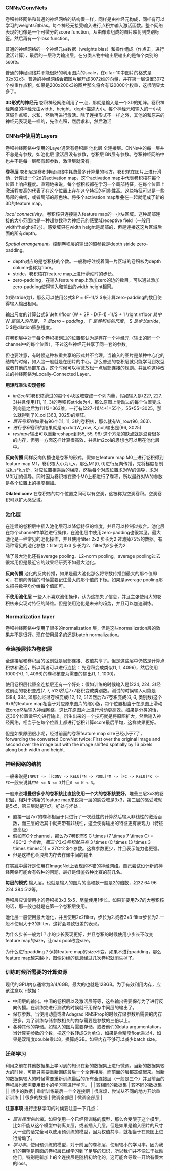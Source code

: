 ### CNNs/ConvNets
卷积神经网络和普通的神经网络的结构很一样，同样是由神经元构成，同样有可以学习的weights和bias。每个神经元接受输入进行点积并输入激活函数。整个网络表现的也像是一个可微分的score function，从由像素组成的图片映射到类别标签。然后再有一个loss function。

普通的神经网络的一个神经元由数据（weights bias）和操作组成（作点击，进行激活计算），最后的一层称为输出层，在分类人物中输出层输出的是每个类别的score。

普通的神经网络并不能很好的利用图片的scale，在cifar-10中图片的格式是32x32x3。普通的神经网络会把图片展开成3072维的向量，并在第一层设置3072个权重作点积。如果是200x200x3的图片那么将会有120000个权重，这很明显太多了。

**3D形式的神经元**
卷积神经网络利用了一点，那就是输入是一个3D的矩阵。卷积神经网络的神经元由width、height、depth描述大小。每个神经元和输入的一小块区域作点积，求和，然后再进行激活。除了连接形式不一样之外，其他的和原来的神经元表现是一样的，先作点积，然后求和，然后激活

### CNNs中使用的Layers
卷积神经网络中使用的Layer通常有卷积层 池化层 全连接层。CNNs中的每一层并不总是有参数，如池化层 激活层没有参数，卷积层 BN层有参数。卷积神经网络中也并不是每一层都有超参数，激活层就没有。

**卷积层**
卷积层是卷积神经网络中耗费最多计算量的地方。卷积核在图片上进行滑动，计算出一个2d的activation map，这个activation map中代表卷积核在每个位置上响应程度。直观地来说，每个卷积核都在学习一个局部特征，在每个位置上激活程度高的代表了在这个位置上存在这个特征的可能性高。这些特征可以是一些局部的曲线，或者局部的颜色块。将多个activation map堆叠在一起就组成了新的3D的feature map。

*local connectivity*。卷积核只连接输入feature map的一小块区域。这种局部连接的大小范围也是一种超参数称为神经元的感受域receptive field（一般用width*height描述）。感受域只在width height是局部的，但是连接这这片区域后面的所有depth。

*Spatial arrangement*。控制卷积层的输出的超参数是depth stride zero-padding。

 - depth对应的是卷积核的个数。一般称呼注视着同一片区域的卷积核为depth column也称为fibre。
 - stride，卷积核在feature map上进行滑动时的步长。
 - zero-padding，在输入feature map上添加zero的边的数目，可以通过添加zero-padding使得输入和输出的width height相同。

如果stride为1，那么可以使用公式$ P = (F-1)/2 $来计算zero-padding的数目使得输入输出相同。

输出尺度的计算公式$ \left \lfloor (W + 2P - D(F-1) -1)/S + 1 \right \rfloor $其中$ W $是输入的尺度，$ P $是zero-padding，$ F $是卷积核的尺度，$ S $是步长stride，$ D $是dilation膨胀程度。

在卷积层中对于每个卷积核划过的位置都认为是存在一个神经元（输出的同一个channel中的每个位置），不过这些神经元共享了同一套的参数。

但也要注意，有时候这种权重共享的形式并不合理。当输入的图片是某种中心化的结构的时候，如人脸一般就是在图片的中心。那么普通的卷积层就只能学习到发型或者其他的局部东西，这个时候可以稍微放松一点局部连接的规则。并且称这种改过的神经网络为Locally-Connected Layer。

**用矩阵乘法实现卷积**

 - *im2col*将卷积核滑过的每个小块区域变成一个列向量，假如输入是(227, 227, 3)并且使用(11, 11, 3)的卷积核stride为4，那么原图上滑动过的每个位置变成列向量之后为11*11*3=363维，一行有(227-11)/4+1=55个，55*55=3025，那么就得到了X_col(363, 3025)的矩阵。
 - *展开卷积核*如果有96个(11, 11, 3)的卷积核，那么就有W_row(96, 363).
 - *进行卷积*卷积的结果就是np.dot(W_row, X_col)输出是(96, 3025)
 - *reshape*输出可以重新reshape到(55, 55, 96)
这个方法的缺点就是浪费很多的内存，但另一方面这样计算很高效，并且im2col的思想也可以用在池化层中。

**反向传播**
同样反向传播也是卷积的形式。假如在feature map M0上进行卷积得到feature map M1，卷积核大小为k_s，那么M1[0, 0]进行反向传播，先将梯度复制成k_s*k_s份，对应位置相乘后的梯度，然后每个对应位置求对W的偏导，求对M0[i,j]的偏导。同时因为卷积核在整个M0上都进行了卷积，所以最终对W的参数是各个位置上的梯度相加。

**Dilated conv**
在卷积核的每个位置之间可以有空洞，这被称为空洞卷积。空洞卷积可以扩大感受域。

### 池化层
在连续的卷积层中插入池化层可以降低特征的维度，并且可以控制过拟合。池化层在每个channel中单独进行操作，在池化层中使用zero-padding也很常见。最大池化是一种常见的池化操作，并且使用filter 2x2 步长为2 过滤掉75%的数据。有两种常见的池化参数：filter为3x3 步长为2、filter为2步长为2.

除了最大池化还有average pooling、L2-norm pooling。average pooling过去很常用但是最近它的效果经研究不如最大池化。

**反向传播**
池化的反向传播，如果是最大池化那么将导数传播到最大的那个值即可，在前向传播的时候需要记住最大的那个值的下标。如果是average pooling那么把导数平均分给每个值即可。

**不使用池化层**
一些人不喜欢池化操作，认为这损失了信息，并且主张使用大的卷积核来实现对特征的降维。但是使用池化是未来的趋势，并且可以加速训练。

### Normalization layer
卷积神经网络中使用了很多的normalization 层，但是这些normalization层的效果并不是很好。现在使用最多的还是batch normalization。

### 全连接层转为卷积层
全连接层和卷积层的区别就是局部连接、权值共享了。但是这些层中仍然是计算点积求和激活，所以两者可以进行连接：
先卷积变成类似(1, 1, 4096)，然后使用1000个(1, 1, 4096)的卷积核变为需要的输出(1, 1, 1000)。

使用卷积层代替全连接层还有一个好处：假如训练的时候输入是(224, 224, 3)经过前面的卷积变成(7, 7, 512)然后7x7卷积变成类别数。测试的时候输入可能是(384, 384, 3)那么经过卷积变成(12, 12, 512)然后7x7卷积变成(6, 6, 类别数)这个6x6的feature map相当于对应原来图片的缩小版，每个位置相当于在原图上滑动做crop然后输入神经网络，这比在原图片上进行滑动更高效。如果是分类的话，这36个位置做平均进行输出。衍生出来的一个技巧就是将原图扩大，然后输入神经网络，相当于在每个位置上都进行卷积计算score最后平均，这样效果更好。

但是如果原图很小呢，经过前面的卷积feature map size已经小于7了，forwarding the converted ConvNet twice: First over the original image and second over the image but with the image shifted spatially by 16 pixels along both width and height.

### 神经网络的结构
一般来说是```INPUT -> [[CONV -> RELU]*N -> POOL]*M -> [FC -> RELU]*K -> FC```一般来说其中```0 <= N <= 3```并且```0 <= K < 3```。

一般来说**堆叠很多小的卷积核比直接使用一个大的卷积核要好**，堆叠三层3x3的卷积层，相对于初始的feature map来说第一层的感受域是3x3，第二层的感受域就是5x5，第三层就是7x7。好处与坏处：

 - 直接一层7x7的卷积相当于只进行了一次线性的计算然后输入非线性的激活函数，而三层的话其中就夹带有非线性，这会使得输出的特征更有表现力（特征更高级）
 - 假如有C个channel，那么7x7卷积有$ C \times (7 \times 7 \times C) = 49C^2 $个参数，而三个3x3卷积就只有$ 3 \times (C \times (3 \times 3 \times \timesC)) = 27C^2 $个参数。这样参数更少，并且表示能力也更强。
 - 但是这样也会浪费内存去存储中间的输出

在实践中最好是使用在ImageNet上表现的不错的神经网络。自己尝试设计新的神经网络可能会有各种的问题，最好是借鉴各种比赛的前几名。

**每层的模式**
输入层，也就是输入的图片的高和款一般是2的倍数，如32 64 96 224 384 512等。

卷积层应该使用小的卷积核3x3 5x5，尽量使用1步长。如果非要用7x7的大卷积核的话，那一般也就是在第一个卷积层使用。

池化层一般使用最大池化，并且使用2x2filter，步长为2.或者3x3 filter步长为2.一般不使用大于3的filter，这将会导致很差的表现。

为什么步长一般为1？小的步长表现更好，并且卷积的时候使用小步长不改变feature map的size，让max pool改变size。

为什么进行padding？保持feature map的size不变。如果不进行padding，那么feature map越来越小，图像边缘的信息经过几次卷积就消失掉了。

### 训练时候所需要的计算资源
现代的GPU内存通常为3/4/6GB，最大的也就是128GB。为了有效利用内存，应该注意以下数据：

 - 中间层的输出。中间的卷积层以及激活层等等，这些输出需要保存为了进行反向传播。在训练完进行测试的时候就不用保存中间层的输出了。
 - 保存参数。当使用动量或者Adagrad RMSProp的时候存储参数所需要的内存更多，为了训练存储参数相关的内存需要是参数的三倍以上。
 - 各种其他的存储。如输入的图片需要存储，或者他们的data argumentation。
当计算完参数的个数，把这个数转成G为单位，如果是单精度float乘以4，如果是双精度double乘以8，换算成GB。如果内存不够可以减少batch size。

### 迁移学习
利用之前在其他数据集上学习到的知识在新的数据集上进行微调。当新的数据集较大的时候，可能只需要重新训练最后一个全连接层，而前面的层都冻结起来。当新的数据集较大的时候需要重新训练最后的所有全连接层（一般是三个）并且前面的卷积层也都需要用很小的学习率进行学习。
|  | 较相同的数据集 | 较不同的数据集 |
| 很少的数据 | 重新训练最后一个全连接层 | 很麻烦，尝试从不同的地方开始重新训练 |
| 很多的数据 | 微调全部层 | 微调全部层 |

**注意事项**
进行迁移学习的时候要注意一下几点：

 - *原有模型的约束*。如果使用一个已经预训练的模型，那么会受限于这个模型。比如不能从这个模型中剥离某层，或者插入几层。但是如果是输入图片的尺寸大一点的话完全可以使用预训练的模型，因为权值共享，就相当于在原图上进行滑动了。
 - *学习率*。使用预训练的模型，对于前面的卷积层，使用较小的学习率。因为我们的期望是前面的卷积层已经学习到了足够的知识，所以我们并不像过于扰动他们。特别是新加上的全连接层是随机初始化的，这可能会导致一开始有很大的loss。